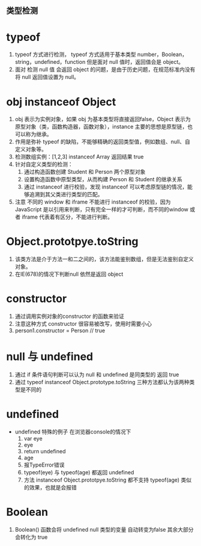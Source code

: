 ## 类型检测

# typeof
1. typeof 方式进行检测， typeof 方式适用于基本类型 number，Boolean，string，undefined，function 但是面对 null 值时，返回值会是 object。
2. 面对 检测 null 值 会返回 object 的问题，是由于历史问题，在规范标准内没有将 null 返回值设置为 null。

# obj instanceof Object
1. obj 表示为实例对象，如果 obj 为基本类型将直接返回false，Object 表示为原型对象（类，函数构造器，函数对象），instance 主要的思想是原型链，也可以称为继承。
2. 作用是弥补 typeof 的缺陷，不能够精确的返回类型值，例如数组、null、自定义对象等。
3. 检测数组实例：[1,2,3] instanceof Array 返回结果 true
4. 针对自定义类型的检测：
    1. 通过构造函数创建 Student 和 Person 两个原型对象
    2. 设置构造函数中原型类型，从而构建 Person 和 Student 的继承关系
    3. 通过 instanceof 进行校验，发现 instanceof 可以考虑原型链的情况，能够追溯到其父类进行类型的匹配。
5. 注意 不同的 window 和 iframe 不能进行 instanceof 的校验，因为 JavaScript 是以引用来判断，只有完全一样的才可判断，而不同的window 或者 iframe 代表着有区分，不能进行判断。

# Object.prototpye.toString
1. 该类方法是介于方法一和二之间的，该方法能鉴别数组，但是无法鉴别自定义对象。
2. 在IE(678)的情况下判断null 依然是返回 object

# constructor
1. 通过调用实例对象的constructor 的函数来验证
2. 注意这种方式 constructor 很容易被改写，使用时需要小心
3. person1.constructor = Person // true

# null 与 undefined
1. 通过 if 条件语句判断可以认为 null 和 undefined 是同类型的 返回 true
2. 通过 typeof  instanceof Object.prototype.toString 三种方法都认为该两种类型是不同的

# undefined
- undefined 特殊的例子 在浏览器console的情况下
    1. var eye
    2. eye
    3. return undefined
    4. age
    5. 报TypeError错误
    6. typeof(eye) 与 typeof(age) 都返回 undefined
    7. 方法 instanceof Object.prototpye.toString 都不支持 typeof(age) 类似的效果，也就是会报错

# Boolean 
1. Boolean() 函数会将 undefined null 类型的变量 自动转变为false 其余大部分会转化为 true

